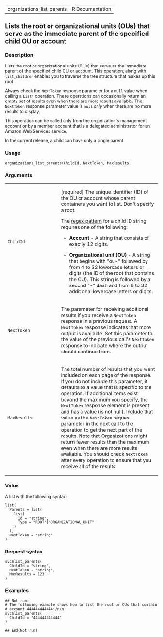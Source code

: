 <table style="width: 100%;">
<tbody>
<tr class="odd">
<td>organizations_list_parents</td>
<td style="text-align: right;">R Documentation</td>
</tr>
</tbody>
</table>

## Lists the root or organizational units (OUs) that serve as the immediate parent of the specified child OU or account

### Description

Lists the root or organizational units (OUs) that serve as the immediate
parent of the specified child OU or account. This operation, along with
`list_children` enables you to traverse the tree structure that makes up
this root.

Always check the `NextToken` response parameter for a `null` value when
calling a `⁠List*⁠` operation. These operations can occasionally return an
empty set of results even when there are more results available. The
`NextToken` response parameter value is `null` *only* when there are no
more results to display.

This operation can be called only from the organization's management
account or by a member account that is a delegated administrator for an
Amazon Web Services service.

In the current release, a child can have only a single parent.

### Usage

    organizations_list_parents(ChildId, NextToken, MaxResults)

### Arguments

<table>
<colgroup>
<col style="width: 35%" />
<col style="width: 65%" />
</colgroup>
<tbody>
<tr class="odd">
<td><code id="organizations_list_parents_:_ChildId">ChildId</code></td>
<td><p>[required] The unique identifier (ID) of the OU or account whose
parent containers you want to list. Don't specify a root.</p>
<p>The <a href="https://en.wikipedia.org/wiki/Regex">regex pattern</a>
for a child ID string requires one of the following:</p>
<ul>
<li><p><strong>Account</strong> - A string that consists of exactly 12
digits.</p></li>
<li><p><strong>Organizational unit (OU)</strong> - A string that begins
with "ou-" followed by from 4 to 32 lowercase letters or digits (the ID
of the root that contains the OU). This string is followed by a second
"-" dash and from 8 to 32 additional lowercase letters or
digits.</p></li>
</ul></td>
</tr>
<tr class="even">
<td><code
id="organizations_list_parents_:_NextToken">NextToken</code></td>
<td><p>The parameter for receiving additional results if you receive a
<code>NextToken</code> response in a previous request. A
<code>NextToken</code> response indicates that more output is available.
Set this parameter to the value of the previous call's
<code>NextToken</code> response to indicate where the output should
continue from.</p></td>
</tr>
<tr class="odd">
<td><code
id="organizations_list_parents_:_MaxResults">MaxResults</code></td>
<td><p>The total number of results that you want included on each page
of the response. If you do not include this parameter, it defaults to a
value that is specific to the operation. If additional items exist
beyond the maximum you specify, the <code>NextToken</code> response
element is present and has a value (is not null). Include that value as
the <code>NextToken</code> request parameter in the next call to the
operation to get the next part of the results. Note that Organizations
might return fewer results than the maximum even when there are more
results available. You should check <code>NextToken</code> after every
operation to ensure that you receive all of the results.</p></td>
</tr>
</tbody>
</table>

### Value

A list with the following syntax:

    list(
      Parents = list(
        list(
          Id = "string",
          Type = "ROOT"|"ORGANIZATIONAL_UNIT"
        )
      ),
      NextToken = "string"
    )

### Request syntax

    svc$list_parents(
      ChildId = "string",
      NextToken = "string",
      MaxResults = 123
    )

### Examples

    ## Not run: 
    # The following example shows how to list the root or OUs that contain
    # account 444444444444:/n/n
    svc$list_parents(
      ChildId = "444444444444"
    )

    ## End(Not run)
